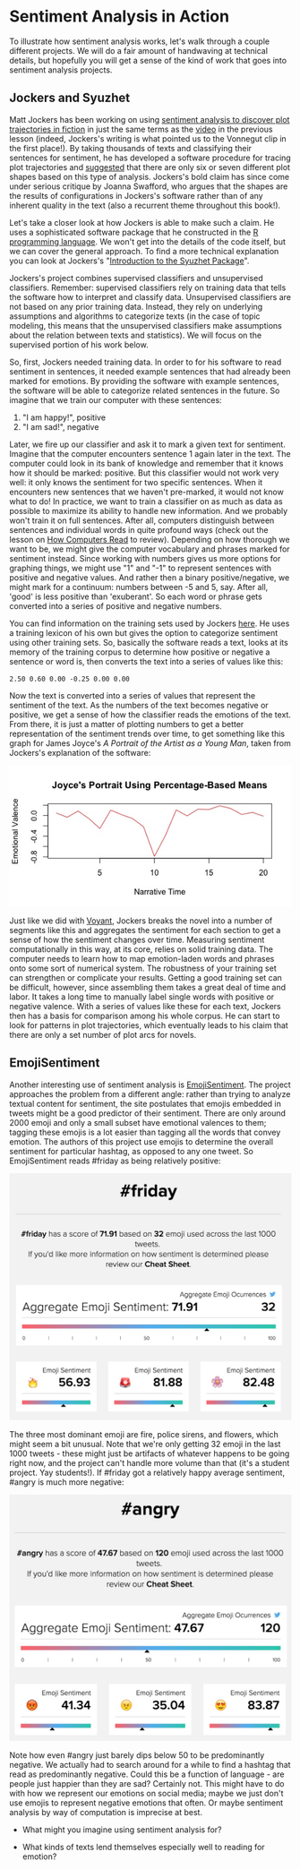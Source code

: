 # Sentiment Analysis in Action

To illustrate how sentiment analysis works, let's walk through a couple different projects. We will do a fair amount of handwaving at technical details, but hopefully you will get a sense of the kind of work that goes into sentiment analysis projects.

## Jockers and Syuzhet

Matt Jockers has been working on using [sentiment analysis to discover plot trajectories in fiction](http://www.matthewjockers.net/2015/02/02/syuzhet/) in just the same terms as the [video](https://www.youtube.com/embed/oP3c1h8v2ZQ) in the previous lesson (indeed, Jockers's writing is what pointed us to the Vonnegut clip in the first place!). By taking thousands of texts and classifying their sentences for sentiment, he has developed a software procedure for tracing plot trajectories and [suggested](http://www.matthewjockers.net/2015/02/25/the-rest-of-the-story/) that there are only six or seven different plot shapes based on this type of analysis. Jockers's bold claim has since come under serious critique by Joanna Swafford, who argues that the shapes are the results of configurations in Jockers's software rather than of any inherent quality in the text (also a recurrent theme throughout this book!).

Let's take a closer look at how Jockers is able to make such a claim. He uses a sophisticated software package that he constructed in the [R programming language](/conclusion/where-to-go.md). We won't get into the details of the code itself, but we can cover the general approach. To find a more technical explanation you can look at Jockers's "[Introduction to the Syuzhet Package](https://cran.r-project.org/web/packages/syuzhet/vignettes/syuzhet-vignette.html)".

Jockers's project combines supervised classifiers and unsupervised classifiers. Remember: supervised classifiers rely on training data that tells the software how to interpret and classify data. Unsupervised classifiers are not based on any prior training data. Instead, they rely on underlying assumptions and algorithms to categorize texts \(in the case of topic modeling, this means that the unsupervised classifiers make assumptions about the relation between texts and statistics\). We will focus on the supervised portion of his work below.

So, first, Jockers needed training data. In order to for his software to read sentiment in sentences, it needed example sentences that had already been marked for emotions. By providing the software with example sentences, the software will be able to categorize related sentences in the future. So imagine that we train our computer with these sentences:

1. "I am happy!", positive
2. "I am sad!", negative

Later, we fire up our classifier and ask it to mark a given text for sentiment. Imagine that the computer encounters sentence 1 again later in the text. The computer could look in its bank of knowledge and remember that it knows how it should be marked: positive. But this classifier would not work very well: it only knows the sentiment for two specific sentences. When it encounters new sentences that we haven't pre-marked, it would not know what to do! In practice, we want to train a classifier on as much as data as possible to maximize its ability to handle new information. And we probably won't train it on full sentences. After all, computers distinguish between sentences and individual words in quite profound ways (check out the lesson on [How Computers Read](/cyborg-readers/computer-reading.md) to review). Depending on how thorough we want to be, we might give the computer vocabulary and phrases marked for sentiment instead. Since working with numbers gives us more options for graphing things, we might use "1" and "-1" to represent sentences with positive and negative values. And rather then a binary positive\/negative, we might mark for a continuum: numbers between -5 and 5, say. After all, 'good' is less positive than 'exuberant'. So each word or phrase gets converted into a series of positive and negative numbers.

You can find information on the training sets used by Jockers [here](https://github.com/mjockers/syuzhet#references). He uses a training lexicon of his own but gives the option to categorize sentiment using other training sets. So, basically the software reads a text, looks at its memory of the training corpus to determine how positive or negative a sentence or word is, then converts the text into a series of values like this:

```
2.50 0.60 0.00 -0.25 0.00 0.00
```

Now the text is converted into a series of values that represent the sentiment of the text. As the numbers of the text becomes negative or positive, we get a sense of how the classifier reads the emotions of the text. From there, it is just a matter of plotting numbers to get a better representation of the sentiment trends over time, to get something like this graph for James Joyce's _A Portrait of the Artist as a Young Man_, taken from Jockers's explanation of the software:

![plot trajectory in portrait](/assets/sentiment-analysis/jockers-portrait.jpg)

Just like we did with [Voyant](/reading-at-scale/voyant-part-two), Jockers breaks the novel into a number of segments like this and aggregates the sentiment for each section to get a sense of how the sentiment changes over time. Measuring sentiment computationally in this way, at its core, relies on solid training data. The computer needs to learn how to map emotion-laden words and phrases onto some sort of numerical system. The robustness of your training set can strengthen or complicate your results. Getting a good training set can be difficult, however, since assembling them takes a great deal of time and labor. It takes a long time to manually label single words with positive or negative valence. With a series of values like these for each text, Jockers then has a basis for comparison among his whole corpus. He can start to look for patterns in plot trajectories, which eventually leads to his claim that there are only a set number of plot arcs for novels.

## EmojiSentiment

Another interesting use of sentiment analysis is [EmojiSentiment](http://www.emojisentiment.com/#About). The project approaches the problem from a different angle: rather than trying to analyze textual content for sentiment, the site postulates that emojis embedded in tweets might be a good predictor of their sentiment. There are only around 2000 emoji and only a small subset have emotional valences to them; tagging these emojis is a lot easier than tagging all the words that convey emotion. The authors of this project use emojis to determine the overall sentiment for particular hashtag, as opposed to any one tweet. So EmojiSentiment reads \#friday as being relatively positive:

![friday sentiment](/assets/sentiment-analysis/emoji-sentiment-friday.jpg)

The three most dominant emoji are fire, police sirens, and flowers, which might seem a bit unusual. Note that we're only getting 32 emoji in the last 1000 tweets - these might just be artifacts of whatever happens to be going right now, and the project can't handle more volume than that \(it's a student project. Yay students!\). If \#friday got a relatively happy average sentiment, \#angry is much more negative:

![angry sentiment](/assets/sentiment-analysis/emoji-sentiment-angry.jpg)

Note how even \#angry just barely dips below 50 to be predominantly negative. We actually had to search around for a while to find a hashtag that read as predominantly negative. Could this be a function of language - are people just happier than they are sad? Certainly not. This might have to do with how we represent our emotions on social media; maybe we just don't use emojis to represent negative emotions that often. Or maybe sentiment analysis by way of computation is imprecise at best.

* What might you imagine using sentiment analysis for?
 
* What kinds of texts lend themselves especially well to reading for emotion?

